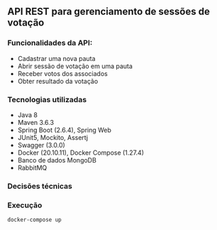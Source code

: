 ## API REST para gerenciamento de sessões de votação

### Funcionalidades da API:

 - Cadastrar uma nova pauta
 - Abrir sessão de votação em uma pauta
 - Receber votos dos associados
 - Obter resultado da votação

### Tecnologias utilizadas
  - Java 8
  - Maven 3.6.3
  - Spring Boot (2.6.4), Spring Web
  - JUnit5, Mockito, Assertj
  - Swagger (3.0.0)
  - Docker (20.10.11), Docker Compose (1.27.4)
  - Banco de dados MongoDB
  - RabbitMQ

### Decisões técnicas




### Execução

```
docker-compose up

```
